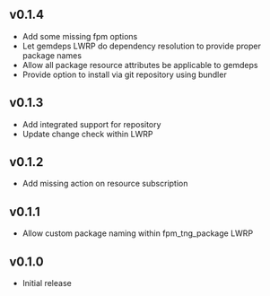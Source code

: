 ## v0.1.4
* Add some missing fpm options
* Let gemdeps LWRP do dependency resolution to provide proper package names
* Allow all package resource attributes be applicable to gemdeps
* Provide option to install via git repository using bundler

## v0.1.3
* Add integrated support for repository
* Update change check within LWRP

## v0.1.2
* Add missing action on resource subscription

## v0.1.1
* Allow custom package naming within fpm_tng_package LWRP

## v0.1.0
* Initial release
